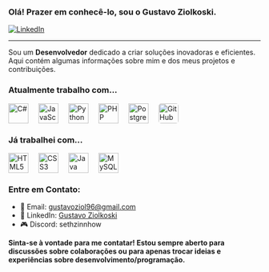 ### Olá! Prazer em conhecê-lo, sou o **Gustavo Ziolkoski.**
[![LinkedIn](https://img.shields.io/badge/LinkedIn-blue?style=for-the-badge&logo=linkedin)](https://www.linkedin.com/in/gustavo-ziolkoski-a53461217/)
<hr>

Sou um **Desenvolvedor** dedicado a criar soluções inovadoras e eficientes. Aqui contém algumas informações sobre mim e dos meus projetos e contribuições.

### Atualmente trabalho com...

<div style="display: flex;">
    <img src="https://cdn.jsdelivr.net/gh/devicons/devicon/icons/csharp/csharp-original.svg" alt="C#" width="40" height="40" style="margin-right: 20px;">
    <img src="https://cdn.jsdelivr.net/gh/devicons/devicon/icons/javascript/javascript-original.svg" alt="JavaScript" width="40" height="40" style="margin-right: 20px;">
    <img src="https://cdn.jsdelivr.net/gh/devicons/devicon/icons/python/python-original.svg" alt="Python" width="40" height="40" style="margin-right: 20px;">
    <img src="https://cdn.jsdelivr.net/gh/devicons/devicon/icons/php/php-original.svg" alt="PHP" width="40" height="40" style="margin-right: 20px;">
    <img src="https://cdn.jsdelivr.net/gh/devicons/devicon/icons/postgresql/postgresql-original.svg" alt="PostgreSQL" width="40" height="40" style="margin-right: 20px;">
    <img src="https://github.githubassets.com/assets/GitHub-Mark-ea2971cee799.png" alt="GitHub" width="40" height="40" style="border-radius: 5px; margin-right: 20px;">
</div>

### Já trabalhei com...

<div style="display: flex;">
    <img src="https://cdn.jsdelivr.net/gh/devicons/devicon/icons/html5/html5-original.svg" alt="HTML5" width="40" height="40" style="margin-right: 20px;">
    <img src="https://cdn.jsdelivr.net/gh/devicons/devicon/icons/css3/css3-original.svg" alt="CSS3" width="40" height="40" style="margin-right: 20px;">
    <img src="https://cdn.jsdelivr.net/gh/devicons/devicon/icons/java/java-original.svg" alt="Java" width="40" height="40" style="margin-right: 20px;">
    <img src="https://cdn.jsdelivr.net/gh/devicons/devicon/icons/mysql/mysql-original.svg" alt="MySQL" width="40" height="40" style="margin-right: 20px;">
</div>

### Entre em Contato:
- 📧 Email: gustavoziol96@gmail.com
- 🔗 LinkedIn: [Gustavo Ziolkoski](https://www.linkedin.com/in/gustavo-ziolkoski-a53461217/)
- 🎮 Discord: sethzinnhow

**Sinta-se à vontade para me contatar! Estou sempre aberto para discussões sobre colaborações ou para apenas trocar ideias e experiências sobre desenvolvimento/programação.**
